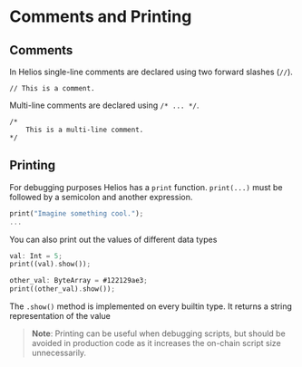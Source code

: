 # Comments and Printing

## Comments

In Helios single-line comments are declared using two forward slashes (`//`).

```rust, noplaypen
// This is a comment.
```

Multi-line comments are declared using `/* ... */`.

```rust, noplaypen
/*
    This is a multi-line comment.
*/
```

## Printing

For debugging purposes Helios has a `print` function.
`print(...)` must be followed by a semicolon and another expression.

```rust
print("Imagine something cool.");
...
```


You can also print out the values of different data types

```rust
val: Int = 5;
print((val).show());

other_val: ByteArray = #122129ae3;
print((other_val).show());
```

The `.show()` method is implemented on every builtin type. It returns a string representation of the value

>**Note**: Printing can be useful when debugging scripts, but should be avoided in production code as it increases the on-chain script size unnecessarily.

